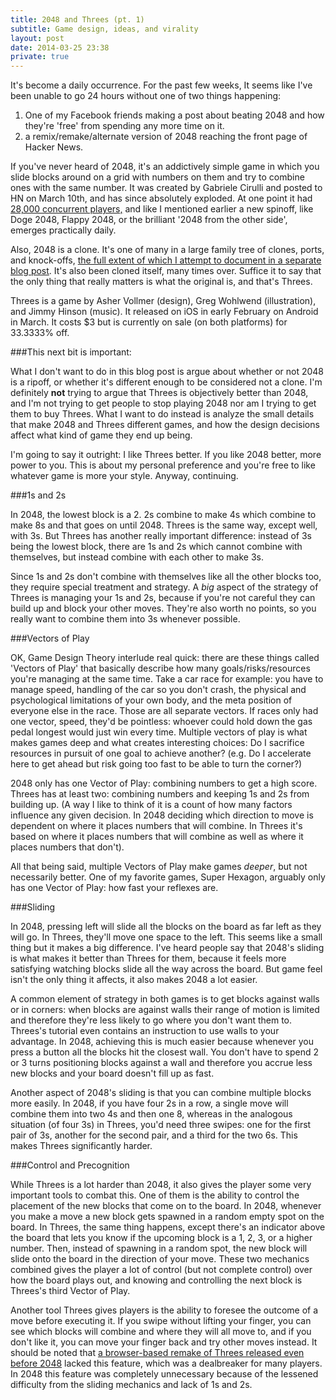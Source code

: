 ```yaml
---
title: 2048 and Threes (pt. 1)
subtitle: Game design, ideas, and virality
layout: post
date: 2014-03-25 23:38
private: true
---
```


It's become a daily occurrence. For the past few weeks, It seems like I've been unable to go 24 hours without one of two things happening: 

1. One of my Facebook friends making a post about beating 2048 and how they're 'free' from spending any more time on it.
2. a remix/remake/alternate version of 2048 reaching the front page of Hacker News.

If you've never heard of 2048, it's an addictively simple game in which you slide blocks around on a grid with numbers on them and try to combine ones with the same number. It was created by Gabriele Cirulli and posted to HN on March 10th, and has since absolutely exploded. At one point it had [28,000 concurrent players,](https://twitter.com/gabrielecirulli/statuses/443774314639532032) and like I mentioned earlier a new spinoff, like Doge 2048, Flappy 2048, or the brilliant '2048 from the other side', emerges practically daily.

Also, 2048 is a clone. It's one of many in a large family tree of clones, ports, and knock-offs, [the full extent of which I attempt to document in a separate blog post](). It's also been cloned itself, many times over. Suffice it to say that the only thing that really matters is what the original is, and that's Threes.

Threes is a game by Asher Vollmer (design), Greg Wohlwend (illustration), and Jimmy Hinson (music). It released on iOS in early February on Android in March. It costs $3 but is currently on sale (on both platforms) for 33.3333% off.

###This next bit is important:

What I don't want to do in this blog post is argue about whether or not 2048 is a ripoff, or whether it's different enough to be considered not a clone. I'm definitely **not** trying to argue that Threes is objectively better than 2048, and I'm not trying to get people to stop playing 2048 nor am I trying to get them to buy Threes. What I want to do instead is analyze the small details that make 2048 and Threes different games, and how the design decisions affect what kind of game they end up being.

I'm going to say it outright: I like Threes better. If you like 2048 better, more power to you. This is about my personal preference and you're free to like whatever game is more your style. Anyway, continuing.

###1s and 2s

In 2048, the lowest block is a 2. 2s combine to make 4s which combine to make 8s and that goes on until 2048. Threes is the same way, except well, with 3s. But Threes has another really important difference: instead of 3s being the lowest block, there are 1s and 2s which cannot combine with themselves, but instead combine with each other to make 3s. 

Since 1s and 2s don't combine with themselves like all the other blocks too, they require special treatment and strategy. A *big* aspect of the strategy of Threes is managing your 1s and 2s, because if you're not careful they can build up and block your other moves. They're also worth no points, so you really want to combine them into 3s whenever possible.

###Vectors of Play

OK, Game Design Theory interlude real quick: there are these things called 'Vectors of Play' that basically describe how many goals/risks/resources you're managing at the same time. Take a car race for example: you have to manage speed, handling of the car so you don't crash, the physical and psychological limitations of your own body, and the meta position of everyone else in the race. Those are all separate vectors. If races only had one vector, speed, they'd be pointless: whoever could hold down the gas pedal longest would just win every time. Multiple vectors of play is what makes games deep and what creates interesting choices: Do I sacrifice resources in pursuit of one goal to achieve another? (e.g. Do I accelerate here to get ahead but risk going too fast to be able to turn the corner?)

2048 only has one Vector of Play: combining numbers to get a high score. Threes has at least two: combining numbers and keeping 1s and 2s from building up. (A way I like to think of it is a count of how many factors influence any given decision. In 2048 deciding which direction to move is dependent on where it places numbers that will combine. In Threes it's based on where it places numbers that will combine as well as where it places numbers that don't).

All that being said, multiple Vectors of Play make games *deeper*, but not necessarily better. One of my favorite games, Super Hexagon, arguably only has one Vector of Play: how fast your reflexes are.

###Sliding

In 2048, pressing left will slide all the blocks on the board as far left as they will go. In Threes, they'll move one space to the left. This seems like a small thing but it makes a big difference. I've heard people say that 2048's sliding is what makes it better than Threes for them, because it feels more satisfying watching blocks slide all the way across the board. But game feel isn't the only thing it affects, it also makes 2048 a lot easier.

A common element of strategy in both games is to get blocks against walls or in corners: when blocks are against walls their range of motion is limited and therefore they're less likely to go where you don't want them to. Threes's tutorial even contains an instruction to use walls to your advantage. In 2048, achieving this is much easier because whenever you press a button all the blocks hit the closest wall. You don't have to spend 2 or 3 turns positioning blocks against a wall and therefore you accrue less new blocks and your board doesn't fill up as fast.

Another aspect of 2048's sliding is that you can combine multiple blocks more easily. In 2048, if you have four 2s in a row, a single move will combine them into two 4s and then one 8, whereas in the analogous situation (of four 3s) in Threes, you'd need three swipes: one for the first pair of 3s, another for the second pair, and a third for the two 6s. This makes Threes significantly harder.

###Control and Precognition

While Threes is a lot harder than 2048, it also gives the player some very important tools to combat this. One of them is the ability to control the placement of the new blocks that come on to the board. In 2048, whenever you make a move a new block gets spawned in a random empty spot on the board. In Threes, the same thing happens, except there's an indicator above the board that lets you know if the upcoming block is a 1, 2, 3, or a higher number. Then, instead of spawning in a random spot, the new block will slide onto the board in the direction of your move. These two mechanics combined gives the player a lot of control (but not complete control) over how the board plays out, and knowing and controlling the next block is Threes's third Vector of Play.

Another tool Threes gives players is the ability to foresee the outcome of a move before executing it. If you swipe without lifting your finger, you can see which blocks will combine and where they will all move to, and if you don't like it, you can move your finger back and try other moves instead. It should be noted that [a browser-based remake of Threes released even before 2048]() lacked this feature, which was a dealbreaker for many players. In 2048 this feature was completely unnecessary because of the lessened difficulty from the sliding mechanics and lack of 1s and 2s.
